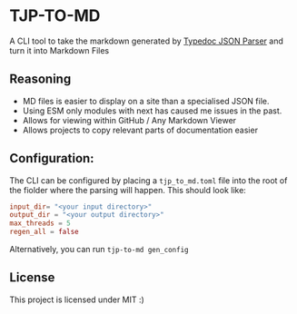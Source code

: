 # TJP-TO-MD
A CLI tool to take the markdown generated by [Typedoc JSON Parser](https://npmjs.com/package/typedoc-json-parser) and turn it into Markdown Files

## Reasoning
* MD files is easier to display on a site than a specialised JSON file.
* Using ESM only modules with next has caused me issues in the past.
* Allows for viewing within GitHub / Any Markdown Viewer
* Allows projects to copy relevant parts of documentation easier

## Configuration:
The CLI can be configured by placing a `tjp_to_md.toml` file into the root of the fiolder where the parsing will happen.
This should look like:
```toml
input_dir= "<your input directory>"
output_dir = "<your output directory>"
max_threads = 5
regen_all = false
```

Alternatively, you can run `tjp-to-md gen_config`

## License
This project is licensed under MIT :)
